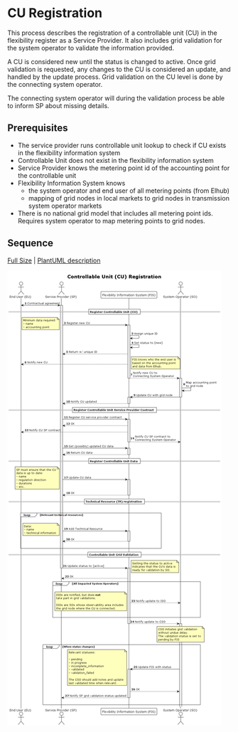 # CU Registration

This process describes the registration of a controllable unit (CU) in the
flexibility register as a Service Provider. It also includes grid validation for
the system operator to validate the information provided.

A CU is considered new until the status is changed to active.
Once grid validation is requested, any changes to the CU is considered an
update, and handled by the update process. Grid validation on the CU level
is done by the connecting system operator.

The connecting system operator will during the validation process be able to
inform SP about missing details.

## Prerequisites

* The service provider runs controllable unit lookup to check if CU exists in
  the flexibility information system
* Controllable Unit does not exist in the flexibility information system
* Service Provider knows the metering point id of the accounting point for the
  controllable unit
* Flexibility Information System knows
    * the system operator and end user of all metering points (from Elhub)
    * mapping of grid nodes in local markets to grid nodes in transmission
      system operator markets
* There is no national grid model that includes all metering point ids. Requires
  system operator to map metering points to grid nodes.

## Sequence

[Full Size](../diagrams/controllable_unit_registration.png) | [PlantUML description](../diagrams/controllable_unit_registration.plantuml)

![Controllable Unit Registration](../diagrams/controllable_unit_registration.png)
